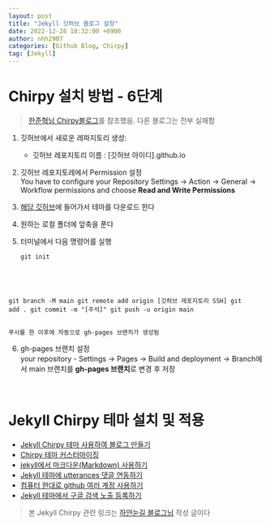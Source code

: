 ```yaml
---
layout: post
title: "Jekyll 깃허브 블로그 설정"
date: 2022-12-28 18:32:00 +0900
author: nhh2907
categories: [Github Blog, Chirpy]
tag: [Jekyll]
---
```


# Chirpy 설치 방법 - 6단계
> [한준혁님 Chirpy블로그](https://github.com/Han-Joon-Hyeok/Han-Joon-Hyeok.github.io)를 참조했음. 다른 블로그는 전부 실패함

1. 깃허브에서 새로운 레파지토리 생성: 
    - 깃허브 레포지토리 이름 : [깃허브 아이디].github.io
2. 깃허브 레포지토레에서 Permission 설정  
You have to configure your Repository Settings → Action → General → Workflow permissions and choose **Read and Write Permissions**
3. [해당 깃허브](https://github.com/Han-Joon-Hyeok/Han-Joon-Hyeok.github.io)에 들어가서 테마를 다운로드 한다
4. 원하는 로컬 폴더에 앞축을 푼다
5. 터미널에서 다음 명령어를 실행    

    <pre><code>git init
git branch -M main
git remote add origin [깃허브 레포지토리 SSH]
git add .
git commit -m "[주석]"
git push -u origin main    
</code></pre>

    푸시를 한 이후에 자동으로 gh-pages 브랜치가 생성됨

6. gh-pages 브랜치 설정  
your repository - Settings →  Pages →  Build and deployment →  Branch에서 main 브랜치를 **gh-pages 브랜치**로 변경 후 저장 

<br>

# Jekyll Chirpy 테마 설치 및 적용
- [Jekyll Chirpy 테마 사용하여 블로그 만들기](https://www.irgroup.org/posts/jekyll-chirpy/)
- [Chirpy 테마 커스터마이징](https://www.irgroup.org/posts/Chirpy-%ED%85%8C%EB%A7%88-%EC%BB%A4%EC%8A%A4%ED%84%B0%EB%A7%88%EC%9D%B4%EC%A7%95/)
- [jekyll에서 마크다운(Markdown) 사용하기](https://www.irgroup.org/posts/usage-markdown/)
- [Jekyll 테마에 utterances 댓글 연동하기](https://www.irgroup.org/posts/utternace-comments-system/)
- [컴퓨터 한대로 github 여러 계정 사용하기](https://www.irgroup.org/posts/github-%EC%BB%B4%ED%93%A8%ED%84%B0-%ED%95%9C%EB%8C%80%EB%A1%9C-%EC%97%AC%EB%9F%AC-%EA%B3%84%EC%A0%95-%EC%82%AC%EC%9A%A9%ED%95%98%EA%B8%B0/)
- [Jekyll 테마에서 구글 검색 노출 등록하기](https://www.irgroup.org/posts/jekyll-google-search/)

> 본 Jekyll Chirpy 관련 링크는 [하얀눈길 블로그님](https://www.irgroup.org/) 작성 글이다